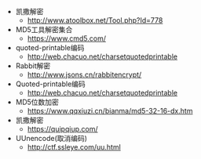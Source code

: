 - 凯撒解密
  - http://www.atoolbox.net/Tool.php?Id=778
- MD5工具解密集合
  - https://www.cmd5.com/
- quoted-printable编码
  - http://web.chacuo.net/charsetquotedprintable
- Rabbit解密
  - http://www.jsons.cn/rabbitencrypt/
- Quoted-printable编码
  - http://web.chacuo.net/charsetquotedprintable
- MD5位数加密
  - https://www.qqxiuzi.cn/bianma/md5-32-16-dx.htm
- 凯撒解密
  - https://quipqiup.com/
- UUnencode(取消编码)
  - http://ctf.ssleye.com/uu.html

